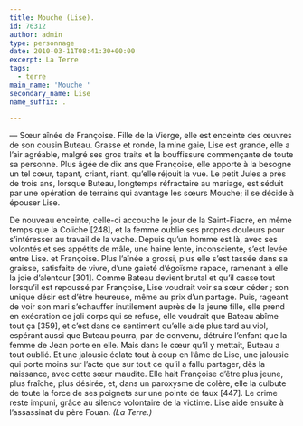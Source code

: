 ```yaml
---
title: Mouche (Lise).
id: 76312
author: admin
type: personnage
date: 2010-03-11T08:41:30+00:00
excerpt: La Terre
tags:
  - terre
main_name: 'Mouche '
secondary_name: Lise
name_suffix: .

---
```

— Sœur aînée de Françoise. Fille de la Vierge, elle est enceinte des œuvres de son cousin Buteau. Grasse et ronde, la mine gaie, Lise est grande, elle a l’air agréable, malgré ses gros traits et la bouffissure commençante de toute sa personne. Plus âgée de dix ans que Françoise, elle apporte à la besogne un tel cœur, tapant, criant, riant, qu’elle réjouit la vue. Le petit Jules a près de trois ans, lorsque Buteau, longtemps réfractaire au mariage, est séduit par une opération de terrains qui avantage les sœurs Mouche; il se décide à épouser Lise.

De nouveau enceinte, celle-ci accouche le jour de la Saint-Fiacre, en même temps que la Coliche [248], et la femme oublie ses propres douleurs pour s’intéresser au travail de la vache. Depuis qu’un homme est là, avec ses volontés et ses appétits de mâle, une haine lente, inconsciente, s’est levée entre Lise. et Françoise. Plus l’aînée a grossi, plus elle s’est tassée dans sa graisse, satisfaite de vivre, d’une gaieté d’égoïsme rapace, ramenant à elle la joie d’alentour [301]. Comme Bateau devient brutal et qu’il casse tout lorsqu’il est repoussé par Françoise, Lise voudrait voir sa sœur céder ; son unique désir est d’être heureuse, même au prix d’un partage. Puis, rageant de voir son mari s’échauffer inutilement auprès de la jeune fille, elle prend en exécration ce joli corps qui se refuse, elle voudrait que Bateau abîme tout ça [359], et c’est dans ce sentiment qu’elle aide plus tard au viol, espérant aussi que Buteau pourra, par de convenu, détruire l’enfant que la femme de Jean porte en elle. Mais dans le cœur qu’il y mettait, Buteau a tout oublié. Et une jalousie éclate tout à coup en l’âme de Lise, une jalousie qui porte moins sur l’acte que sur tout ce qu’il a fallu partager, dès la naissance, avec cette sœur maudite. Elle hait Françoise d’être plus jeune, plus fraîche, plus désirée, et, dans un paroxysme de colère, elle la culbute de toute la force de ses poignets sur une pointe de faux [447]. Le crime reste impuni, grâce au silence volontaire de la victime. Lise aide ensuite à l’assassinat du père Fouan. _(La Terre.)_